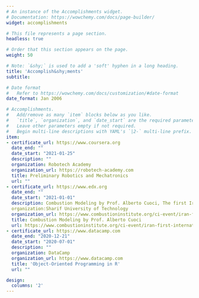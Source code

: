 ```yaml
---
# An instance of the Accomplishments widget.
# Documentation: https://wowchemy.com/docs/page-builder/
widget: accomplishments

# This file represents a page section.
headless: true

# Order that this section appears on the page.
weight: 50

# Note: `&shy;` is used to add a 'soft' hyphen in a long heading.
title: 'Accomplish&shy;ments'
subtitle:

# Date format
#   Refer to https://wowchemy.com/docs/customization/#date-format
date_format: Jan 2006

# Accomplishments.
#   Add/remove as many `item` blocks below as you like.
#   `title`, `organization`, and `date_start` are the required parameters.
#   Leave other parameters empty if not required.
#   Begin multi-line descriptions with YAML's `|2-` multi-line prefix.
item:
- certificate_url: https://www.coursera.org
  date_end: ""
  date_start: "2021-01-25"
  description: ""
  organization: Robotech Academy
  organization_url: https://robotech-academy.com
  title: Preliminary Robotics and Mechatronics
  url: ""
- certificate_url: https://www.edx.org
  date_end: ""
  date_start: "2021-01-01"
  description: Combustion Modeling by Prof. Alberto Cuoci, The first Iranian Combustion School 2019
  organization:Sharif University of Technology
  organization_url: https://www.combustioninstitute.org/ci-event/iran-first-international-combustion-school-ics2019/
  title: Combustion Modeling by Prof. Alberto Cuoci
  url: https://www.combustioninstitute.org/ci-event/iran-first-international-combustion-school-ics2019/
- certificate_url: https://www.datacamp.com
  date_end: "2020-12-21"
  date_start: "2020-07-01"
  description: ""
  organization: DataCamp
  organization_url: https://www.datacamp.com
  title: 'Object-Oriented Programming in R'
  url: ""

design:
  columns: '2' 
---
```

